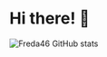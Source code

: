 # Hi there! 👋


![Freda46 GitHub stats](https://github-readme-stats.vercel.app/api?username=Freda46&hide=prs&show_icons=true&theme=omni)

